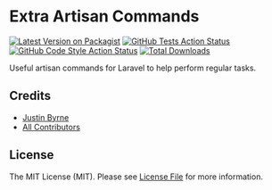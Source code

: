 # Extra Artisan Commands

[![Latest Version on Packagist](https://img.shields.io/packagist/v/justinbyrne_slug/extra-artisan-commands_slug.svg?style=flat-square)](https://packagist.org/packages/justinbyrne_slug/extra-artisan-commands_slug)
[![GitHub Tests Action Status](https://img.shields.io/github/workflow/status/justinbyrne_slug/extra-artisan-commands_slug/run-tests?label=tests)](https://github.com/justinbyrne_slug/extra-artisan-commands_slug/actions?query=workflow%3Arun-tests+branch%3Amain)
[![GitHub Code Style Action Status](https://img.shields.io/github/workflow/status/justinbyrne_slug/extra-artisan-commands_slug/Check%20&%20fix%20styling?label=code%20style)](https://github.com/justinbyrne_slug/extra-artisan-commands_slug/actions?query=workflow%3A"Check+%26+fix+styling"+branch%3Amain)
[![Total Downloads](https://img.shields.io/packagist/dt/justinbyrne_slug/extra-artisan-commands_slug.svg?style=flat-square)](https://packagist.org/packages/justinbyrne_slug/extra-artisan-commands_slug)

Useful artisan commands for Laravel to help perform regular tasks.

<!-- ## Installation

You can install the package via composer:

```bash
composer require justinbyrne_slug/extra-artisan-commands_slug
``` -->

<!-- You can publish and run the migrations with:

```bash
php artisan vendor:publish --tag="extra-artisan-commands_slug-migrations"
php artisan migrate
```

You can publish the config file with:

```bash
php artisan vendor:publish --tag="extra-artisan-commands_slug-config"
```

This is the contents of the published config file:

```php
return [
];
``` -->

<!-- Optionally, you can publish the views using

```bash
php artisan vendor:publish --tag="extra-artisan-commands_slug-views"
``` -->

<!-- ## Usage

```php
$variable = new VendorName\Skeleton();
echo $variable->echoPhrase('Hello, VendorName!');
``` -->

<!-- ## Testing

```bash
composer test
``` -->

<!-- ## Changelog

Please see [CHANGELOG](CHANGELOG.md) for more information on what has changed recently. -->

<!-- ## Contributing

Please see [CONTRIBUTING](https://github.com/spatie/.github/blob/main/CONTRIBUTING.md) for details. -->

## Credits

- [Justin Byrne](https://github.com/:justinbyrne)
- [All Contributors](../../contributors)

## License

The MIT License (MIT). Please see [License File](LICENSE) for more information.
